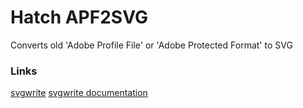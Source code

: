 # Hatch APF2SVG
Converts old 'Adobe Profile File' or 'Adobe Protected Format' to SVG

### Links
[svgwrite](https://pypi.org/project/svgwrite/)
[svgwrite documentation](https://svgwrite.readthedocs.io/en/master/index.html)


